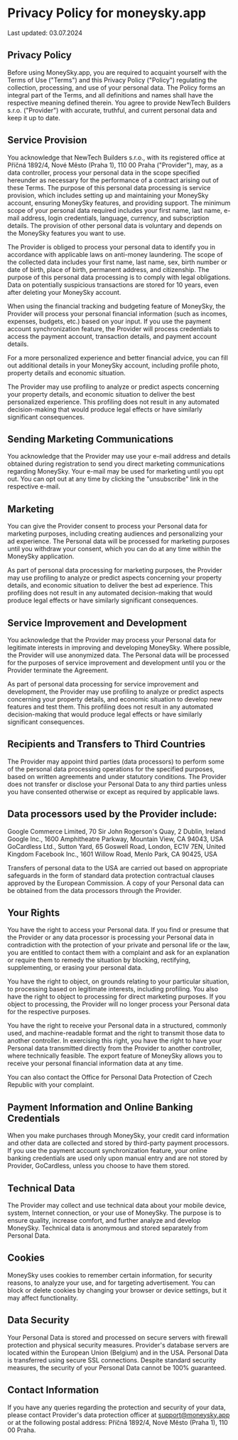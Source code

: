 # Privacy Policy for moneysky.app

Last updated: 03.07.2024

## Privacy Policy

Before using MoneySky.app, you are required to acquaint yourself with the Terms of Use ("Terms") and this Privacy Policy ("Policy") regulating the collection, processing, and use of your personal data. The Policy forms an integral part of the Terms, and all definitions and names shall have the respective meaning defined therein. You agree to provide NewTech Builders s.r.o. ("Provider") with accurate, truthful, and current personal data and keep it up to date.

## Service Provision

You acknowledge that NewTech Builders s.r.o., with its registered office at Příčná 1892/4, Nové Město (Praha 1), 110 00 Praha ("Provider"), may, as a data controller, process your personal data in the scope specified hereunder as necessary for the performance of a contract arising out of these Terms. The purpose of this personal data processing is service provision, which includes setting up and maintaining your MoneySky account, ensuring MoneySky features, and providing support. The minimum scope of your personal data required includes your first name, last name, e-mail address, login credentials, language, currency, and subscription details. The provision of other personal data is voluntary and depends on the MoneySky features you want to use.

The Provider is obliged to process your personal data to identify you in accordance with applicable laws on anti-money laundering. The scope of the collected data includes your first name, last name, sex, birth number or date of birth, place of birth, permanent address, and citizenship. The purpose of this personal data processing is to comply with legal obligations. Data on potentially suspicious transactions are stored for 10 years, even after deleting your MoneySky account.

When using the financial tracking and budgeting feature of MoneySky, the Provider will process your personal financial information (such as incomes, expenses, budgets, etc.) based on your input. If you use the payment account synchronization feature, the Provider will process credentials to access the payment account, transaction details, and payment account details.

For a more personalized experience and better financial advice, you can fill out additional details in your MoneySky account, including profile photo, property details and economic situation.

The Provider may use profiling to analyze or predict aspects concerning your property details, and economic situation to deliver the best personalized experience. This profiling does not result in any automated decision-making that would produce legal effects or have similarly significant consequences.

## Sending Marketing Communications

You acknowledge that the Provider may use your e-mail address and details obtained during registration to send you direct marketing communications regarding MoneySky. Your e-mail may be used for marketing until you opt out. You can opt out at any time by clicking the "unsubscribe" link in the respective e-mail.

## Marketing

You can give the Provider consent to process your Personal data for marketing purposes, including creating audiences and personalizing your ad experience. The Personal data will be processed for marketing purposes until you withdraw your consent, which you can do at any time within the MoneySky application.

As part of personal data processing for marketing purposes, the Provider may use profiling to analyze or predict aspects concerning your property details, and economic situation to deliver the best ad experience. This profiling does not result in any automated decision-making that would produce legal effects or have similarly significant consequences.

## Service Improvement and Development

You acknowledge that the Provider may process your Personal data for legitimate interests in improving and developing MoneySky. Where possible, the Provider will use anonymized data. The Personal data will be processed for the purposes of service improvement and development until you or the Provider terminate the Agreement.

As part of personal data processing for service improvement and development, the Provider may use profiling to analyze or predict aspects concerning your property details, and economic situation to develop new features and test them. This profiling does not result in any automated decision-making that would produce legal effects or have similarly significant consequences.

## Recipients and Transfers to Third Countries

The Provider may appoint third parties (data processors) to perform some of the personal data processing operations for the specified purposes, based on written agreements and under statutory conditions. The Provider does not transfer or disclose your Personal Data to any third parties unless you have consented otherwise or except as required by applicable laws.

## Data processors used by the Provider include:

Google Commerce Limited, 70 Sir John Rogerson's Quay, 2 Dublin, Ireland
Google Inc., 1600 Amphitheatre Parkway, Mountain View, CA 94043, USA
GoCardless Ltd., Sutton Yard, 65 Goswell Road, London, EC1V 7EN, United Kingdom
Facebook Inc., 1601 Willow Road, Menlo Park, CA 90425, USA

Transfers of personal data to the USA are carried out based on appropriate safeguards in the form of standard data protection contractual clauses approved by the European Commission. A copy of your Personal data can be obtained from the data processors through the Provider.

## Your Rights

You have the right to access your Personal data. If you find or presume that the Provider or any data processor is processing your Personal data in contradiction with the protection of your private and personal life or the law, you are entitled to contact them with a complaint and ask for an explanation or require them to remedy the situation by blocking, rectifying, supplementing, or erasing your personal data.

You have the right to object, on grounds relating to your particular situation, to processing based on legitimate interests, including profiling. You also have the right to object to processing for direct marketing purposes. If you object to processing, the Provider will no longer process your Personal data for the respective purposes.

You have the right to receive your Personal data in a structured, commonly used, and machine-readable format and the right to transmit those data to another controller. In exercising this right, you have the right to have your Personal data transmitted directly from the Provider to another controller, where technically feasible. The export feature of MoneySky allows you to receive your personal financial information data at any time.

You can also contact the Office for Personal Data Protection of Czech Republic with your complaint.

## Payment Information and Online Banking Credentials

When you make purchases through MoneySky, your credit card information and other data are collected and stored by third-party payment processors. If you use the payment account synchronization feature, your online banking credentials are used only upon manual entry and are not stored by Provider, GoCardless, unless you choose to have them stored.

## Technical Data

The Provider may collect and use technical data about your mobile device, system, Internet connection, or your use of MoneySky. The purpose is to ensure quality, increase comfort, and further analyze and develop MoneySky. Technical data is anonymous and stored separately from Personal Data.

## Cookies

MoneySky uses cookies to remember certain information, for security reasons, to analyze your use, and for targeting advertisement. You can block or delete cookies by changing your browser or device settings, but it may affect functionality.

## Data Security

Your Personal Data is stored and processed on secure servers with firewall protection and physical security measures. Provider's database servers are located within the European Union (Belgium) and in the USA. Personal Data is transferred using secure SSL connections. Despite standard security measures, the security of your Personal Data cannot be 100% guaranteed.

## Contact Information

If you have any queries regarding the protection and security of your data, please contact Provider's data protection officer at support@moneysky.app or at the following postal address: Příčná 1892/4, Nové Město (Praha 1), 110 00 Praha.
